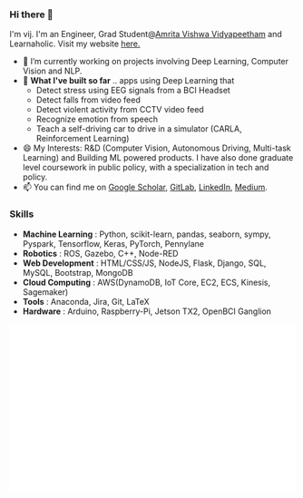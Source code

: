 ### Hi there 👋

I'm vij. I'm an Engineer, Grad Student@[Amrita Vishwa Vidyapeetham](https://www.amrita.edu/campus/coimbatore/) and Learnaholic. Visit my website [here.](https://vijpandaturtle.github.io/) 

- 🔭 I’m currently working on projects involving Deep Learning, Computer Vision and NLP.
- 🌱 **What I've built so far** .. apps using Deep Learning that
    * Detect stress using EEG signals from a BCI Headset
    * Detect falls from video feed
    * Detect violent activity from CCTV video feed
    * Recognize emotion from speech
    * Teach a self-driving car to drive in a simulator (CARLA, Reinforcement Learning)
- 😄 My Interests: R&D (Computer Vision, Autonomous Driving, Multi-task Learning) and Building ML powered products. I have also done graduate level coursework in public policy, with a specialization in tech and policy. <!--You can find some of my related work [here](https://thenotsodistantfuture.substack.com/).-->
- 📫 You can find me on [Google Scholar](https://scholar.google.com/citations?user=K_ST0dMAAAAJ&hl=en), [GitLab](https://gitlab.com/users/vijpandaturtle), [LinkedIn](https://www.linkedin.com/in/vijayasriiyer), [Medium](https://vijayasriiyer.medium.com/).

<!--### Research
1. [An AI driven Genomic Profiling System and Secure Data Sharing using DLT for cancer patients](https://ieeexplore.ieee.org/document/8973020)
2. [ Hybrid quantum computing based early detection of skin cancer](http://url310.tandfonline.com/ls/click?upn=odl8Fji2pFaByYDqV3bjGMQo8st9of2228V6AcSFNq3t86qU90pAx-2BEad4OTI0D6sA8oPQ2ZJVN1dPO1Q92cT6uWsFVqYLU9dH3TFkv4UY4-3D49wq_cjuZS4RWd2rmllHwS-2Fk374ljvjO-2BEFqm2bq82rNzqflM6Fj0JXxMFPeu33bkyrBUkQ8mqGq1GwPxmf52s817qGRbMvzCupCUtE6lNIaCeBDOxKg0sZpi1VUUJGtfP73KafLwbR-2Bp-2BSpUcR77BhZ2ln7Gzir3eEcfMSXVpJ1M1-2BdH-2F-2BKteIJZoPmKUQZ2SDagtVOhYq1iBXEIBHNRnbwvAY02VJ6LST1BiMg29Qx-2BLC-2FUzCk81-2Bt1Gaqg-2FjNwsfFWxJOc9MahaeYJXmPjib8Mc-2B004uQRk-2BGsm583o6Qho2o-3D)
3. [Autonomous Vehicles in a Developing Country : A discussion (IEEE IV BROAD Workshop Invited Talk)](https://docs.google.com/presentation/d/e/2PACX-1vTaJWo33Ew_ut4brWYmXTA2xTBvmiM7lc1S38E4lvdtrnYpkYHm0JI7oOXwRheOBeJ006oXHZ_rXVT2/pub?start=false&loop=false&delayms=3000&slide=id.g9557a19c5a_1_444)
4. [Quantum Machine Learning as HEP-tool](https://jaorduz.github.io/talks/2020-07-09-talk-1)
5. [Quantum Machine Learning concepts and applications](https://research.latinxinai.org/papers/neurips/2020/pdf/JavierOrduz_short.pdf)-->

### Skills
- **Machine Learning** : Python, scikit-learn, pandas, seaborn, sympy, Pyspark, Tensorflow, Keras, PyTorch, Pennylane
- **Robotics** : ROS, Gazebo, C++, Node-RED
- **Web Development** : HTML/CSS/JS, NodeJS, Flask, Django, SQL, MySQL, Bootstrap, MongoDB
- **Cloud Computing** : AWS(DynamoDB, IoT Core, EC2, ECS, Kinesis, Sagemaker)
- **Tools** : Anaconda, Jira, Git, LaTeX
- **Hardware** : Arduino, Raspberry-Pi, Jetson TX2, OpenBCI Ganglion

![](https://raw.githubusercontent.com/vijpandaturtle/github-stats/master/generated/overview.svg#gh-dark-mode-only)



